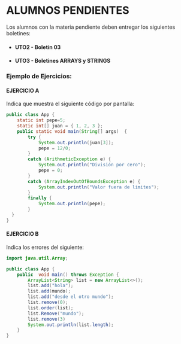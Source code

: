 # ALUMNOS PENDIENTES
Los alumnos con la materia pendiente deben entregar los siguientes boletines:
- #### UTO2 - Boletín 03
- #### UTO3 - Boletines ARRAYS y STRINGS

### Ejemplo de Ejercicios:
#### EJERCICIO A
Indica que muestra el siguiente código por pantalla:
```java
public class App {
    static int pepe=5;
    static int[] juan = { 1, 2, 3 };
    public static void main(String[] args)  {
        try {            
            System.out.println(juan[3]);
            pepe = 12/0;               
        }                
        catch (ArithmeticException e) {
            System.out.println("División por cero");
            pepe = 0;
        }
        catch (ArrayIndexOutOfBoundsException e) {
            System.out.println("Valor fuera de limites");
        }
        finally {
            System.out.println(pepe);
        }
  }
}
```


#### EJERCICIO B
Indica los errores del siguiente:
```java
import java.util.Array;

public class App {
    public  void main() throws Exception {        
        ArrayList<String> list = new ArrayList<>();
        list.add("hola");
        list.add(mundo);
        list.add("desde el otro mundo");
        list.remove(0);        
        list.order(list);
        list.Remove("mundo");
        list.remove(3)
        System.out.println(list.length);
    }
}
```





